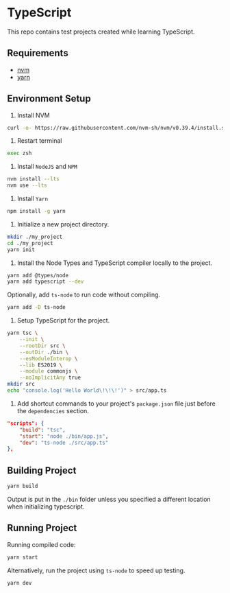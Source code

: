 # TypeScript

This repo contains test projects created while learning TypeScript.


## Requirements

- [nvm](https://github.com/nvm-sh/nvm)
- [yarn](https://classic.yarnpkg.com/)

## Environment Setup

1. Install NVM

```bash
curl -o- https://raw.githubusercontent.com/nvm-sh/nvm/v0.39.4/install.sh | zsh
```

1. Restart terminal

```bash
exec zsh
```

1. Install `NodeJS` and `NPM`

```bash
nvm install --lts
nvm use --lts
```

1. Install `Yarn`

```bash
npm install -g yarn
```

1. Initialize a new project directory.

```bash
mkdir ./my_project
cd ./my_project
yarn init
```

1. Install the Node Types and TypeScript compiler locally to the project.

```bash
yarn add @types/node
yarn add typescript --dev
```

Optionally, add `ts-node` to run code without compiling.

```bash
yarn add -D ts-node
```

1. Setup TypeScript for the project.

```bash
yarn tsc \
    --init \
    --rootDir src \
    --outDir ./bin \
    --esModuleInterop \
    --lib ES2019 \
    --module commonjs \
    --noImplicitAny true
mkdir src
echo "console.log('Hello World\!\!\!')" > src/app.ts
```

1. Add shortcut commands to your project's `package.json` file just before the `dependencies` section.

```json
"scripts": {
    "build": "tsc",
    "start": "node ./bin/app.js",
    "dev": "ts-node ./src/app.ts"
},
```

## Building Project

```bash
yarn build
```

Output is put in the `./bin` folder unless you specified a different location when initializing typescript.

## Running Project

Running compiled code:

```bash
yarn start
```

Alternatively, run the project using `ts-node` to speed up testing.

```bash
yarn dev
```
